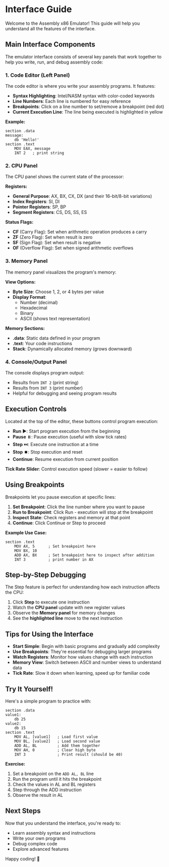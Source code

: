 # Interface Guide

Welcome to the Assembly x86 Emulator! This guide will help you understand all the features of the interface.

## Main Interface Components

The emulator interface consists of several key panels that work together to help you write, run, and debug assembly code:

### 1. Code Editor (Left Panel)

The code editor is where you write your assembly programs. It features:

- **Syntax Highlighting**: Intel/NASM syntax with color-coded keywords
- **Line Numbers**: Each line is numbered for easy reference
- **Breakpoints**: Click on a line number to set/remove a breakpoint (red dot)
- **Current Execution Line**: The line being executed is highlighted in yellow

**Example:**
```shell
section .data
message:
    db 'Hello!'
section .text
    MOV EAX, message
    INT 2   ; print string
```
<!-- console cpu memory --> 

### 2. CPU Panel

The CPU panel shows the current state of the processor:

**Registers:**
- **General Purpose**: AX, BX, CX, DX (and their 16-bit/8-bit variations)
- **Index Registers**: SI, DI
- **Pointer Registers**: SP, BP
- **Segment Registers**: CS, DS, SS, ES

**Status Flags:**
- **CF** (Carry Flag): Set when arithmetic operation produces a carry
- **ZF** (Zero Flag): Set when result is zero
- **SF** (Sign Flag): Set when result is negative
- **OF** (Overflow Flag): Set when signed arithmetic overflows

### 3. Memory Panel

The memory panel visualizes the program's memory:

**View Options:**
- **Byte Size**: Choose 1, 2, or 4 bytes per value
- **Display Format**: 
  - Number (decimal)
  - Hexadecimal
  - Binary
  - ASCII (shows text representation)

**Memory Sections:**
- **.data**: Static data defined in your program
- **.text**: Your code instructions
- **Stack**: Dynamically allocated memory (grows downward)

### 4. Console/Output Panel

The console displays program output:
- Results from `INT 2` (print string)
- Results from `INT 3` (print number)
- Helpful for debugging and seeing program results

## Execution Controls

Located at the top of the editor, these buttons control program execution:

- **Run** ▶️: Start program execution from the beginning
- **Pause** ⏸️: Pause execution (useful with slow tick rates)
- **Step** ⏭️: Execute one instruction at a time
- **Stop** ⏹️: Stop execution and reset
- **Continue**: Resume execution from current position

**Tick Rate Slider**: Control execution speed (slower = easier to follow)

## Using Breakpoints

Breakpoints let you pause execution at specific lines:

1. **Set Breakpoint**: Click the line number where you want to pause
2. **Run to Breakpoint**: Click Run - execution will stop at the breakpoint
3. **Inspect State**: Check registers and memory at that point
4. **Continue**: Click Continue or Step to proceed

**Example Use Case:**
```shell
section .text
    MOV AX, 5      ; Set breakpoint here
    MOV BX, 10
    ADD AX, BX     ; Set breakpoint here to inspect after addition
    INT 3          ; print number in AX
```
<!-- console cpu --> 

## Step-by-Step Debugging

The Step feature is perfect for understanding how each instruction affects the CPU:

1. Click **Step** to execute one instruction
2. Watch the **CPU panel** update with new register values
3. Observe the **Memory panel** for memory changes
4. See the **highlighted line** move to the next instruction

## Tips for Using the Interface

- **Start Simple**: Begin with basic programs and gradually add complexity
- **Use Breakpoints**: They're essential for debugging larger programs
- **Watch Registers**: Monitor how values change with each instruction
- **Memory View**: Switch between ASCII and number views to understand data
- **Tick Rate**: Slow it down when learning, speed up for familiar code

## Try It Yourself!

Here's a simple program to practice with:

```shell
section .data
value1:
    db 25
value2:
    db 15
section .text
    MOV AL, [value1]   ; Load first value
    MOV BL, [value2]   ; Load second value
    ADD AL, BL         ; Add them together
    MOV AH, 0          ; Clear high byte
    INT 3              ; Print result (should be 40)
```
<!-- console cpu memory --> 

**Exercise:**
1. Set a breakpoint on the `ADD AL, BL` line
2. Run the program until it hits the breakpoint
3. Check the values in AL and BL registers
4. Step through the ADD instruction
5. Observe the result in AL

## Next Steps

Now that you understand the interface, you're ready to:
- Learn assembly syntax and instructions
- Write your own programs
- Debug complex code
- Explore advanced features

Happy coding! 🚀
